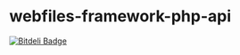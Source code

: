 # webfiles-framework-php-api


[![Bitdeli Badge](https://d2weczhvl823v0.cloudfront.net/sebastianmonzel/webfiles-framework-php-api/trend.png)](https://bitdeli.com/free "Bitdeli Badge")

